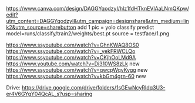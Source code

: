https://www.canva.com/design/DAGGYqodzyI/hlz1fdHTknEVlAaLNmQKpw/edit?utm_content=DAGGYqodzyI&utm_campaign=designshare&utm_medium=link2&utm_source=sharebutton
add 1 pic = yolo classify predict model=runs/classify/train2/weights/best.pt source = testface/1.png

https://www.ssyoutube.com/watch?v=GhnKWAQ8OS0
https://www.ssyoutube.com/watch?v=_yekFRWCLQo
https://www.ssyoutube.com/watch?v=CKjhOoLMd9A
https://www.youtube.com/watch?v=Di310WS8zLk new
https://www.ssyoutube.com/watch?v=qwcpWqvKvgg new
https://www.ssyoutube.com/watch?v=kbGm4grn-60 new

Drive: https://drive.google.com/drive/folders/1sGEwNcyRIdq3U3-er4V6GYgY04QcAL_s?usp=sharing
